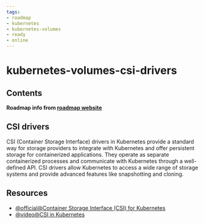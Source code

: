 ```yaml
---
tags:
- roadmap
- kubernetes
- kubernetes-volumes
- ready
- online
---
```


# kubernetes-volumes-csi-drivers

## Contents

__Roadmap info from [roadmap website](https://roadmap.sh/kubernetes/storage-and-volumes/csi-drivers)__

## CSI drivers

CSI (Container Storage Interface) drivers in Kubernetes provide a standard way for storage providers to integrate with Kubernetes and offer persistent storage for containerized applications. They operate as separate containerized processes and communicate with Kubernetes through a well-defined API. CSI drivers allow Kubernetes to access a wide range of storage systems and provide advanced features like snapshotting and cloning.

## Resources

* [@official@Container Storage Interface (CSI) for Kubernetes](https://kubernetes.io/blog/2019/01/15/container-storage-interface-ga/)
* [@video@CSI in Kubernetes](https://www.youtube.com/watch?v=brXPQ1Qwjl4)
